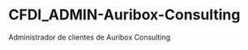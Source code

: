 CFDI_ADMIN-Auribox-Consulting
=============================

Administrador de clientes de Auribox Consulting
